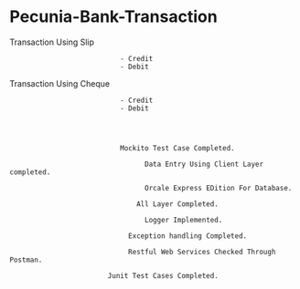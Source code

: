 # Pecunia-Bank-Transaction


Transaction Using Slip        
 

                               - Credit
                               - Debit 
                            
Transaction Using Cheque      

                               - Credit
                               - Debit 
                               
                               
                               
                               
                               Mockito Test Case Completed.
 
                                     Data Entry Using Client Layer completed.
                                     
                                     Orcale Express EDition For Database.
 
                                   All Layer Completed.
 
                                     Logger Implemented.
 
                                 Exception handling Completed.
 
                                 Restful Web Services Checked Through Postman.
 
                            Junit Test Cases Completed.
 

 
